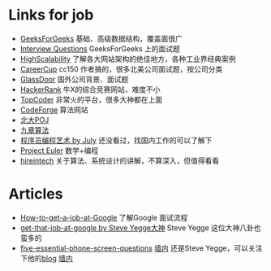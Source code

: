 # Links for job
- [GeeksForGeeks](http://www.geeksforgeeks.org/) 基础、高级数据结构，覆盖面很广
- [Interview Questions](http://www.geeksforgeeks.org/forums/forum/interview-questions/) GeeksForGeeks 上的面试题
- [HighScalability](http://highscalability.com/) 了解各大网站架构的绝佳地方，各种工业界经典案例
- [CareerCup](http://www.careercup.com/) cc150 作者搞的，很多北美公司面试题，按公司分类
- [GlassDoor](http://www.glassdoor.com/) 国外公司背景、面试题
- [HackerRank](https://www.hackerrank.com/) 牛X的综合竞赛网站，难度不小
- [TopCoder](http://www.topcoder.com/) 非常火的平台，很多大神都在上面
- [CodeForge](http://www.codeforge.com/) 算法网站
- [北大POJ](http://poj.org/) 
- [九章算法](http://ninechapter.com/) 
- [程序员编程艺术 by July](https://github.com/julycoding/The-Art-Of-Programming-By-July/blob/master/ebook/zh/Readme.md) 还没看过，找国内工作的可以了解下
- [Project Euler](https://projecteuler.net) 数学+编程
- [hireintech](http://www.hiredintech.com/) 关于算法、系统设计的讲解，不算深入，但值得看看


# Articles
- [How-to-get-a-job-at-Google](http://dondodge.typepad.com/the_next_big_thing/2010/09/how-to-get-a-job-at-google-interview-questions-hiring-process.html) 了解Google 面试流程
- [get-that-job-at-google by Steve Yegge大神](http://steve-yegge.blogspot.com/2008/03/get-that-job-at-google.html) Steve Yegge 这位大神八卦也蛮多的
- [five-essential-phone-screen-questions](https://sites.google.com/site/steveyegge2/five-essential-phone-screen-questions) [墙内](https://awk.so/@sites.google.com!/site/steveyegge2/five-essential-phone-screen-questions) 还是Steve Yegge，可以关注下他的[blog](http://steve-yegge.blogspot.com/) [墙内](https://awk.so/@sites.google.com!/site/steveyegge2/blog-rants)

